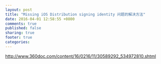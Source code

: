 ```yaml
---
layout: post
title: "Missing iOS Distribution signing identity 问题的解决方法"
date: 2016-04-01 12:58:55 +0800
comments: true
published: false
sharing: true
footer: true
categories:
---
```


http://www.360doc.com/content/16/0216/11/30589292_534972810.shtml
